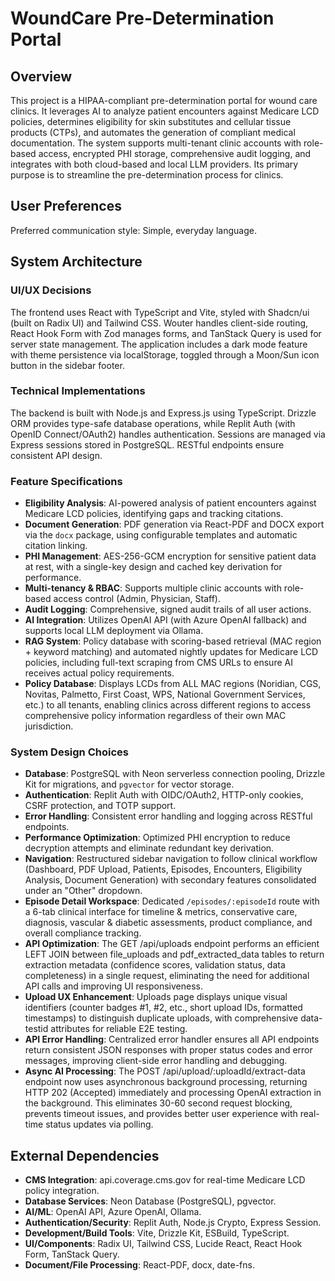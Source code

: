 # WoundCare Pre-Determination Portal

## Overview
This project is a HIPAA-compliant pre-determination portal for wound care clinics. It leverages AI to analyze patient encounters against Medicare LCD policies, determines eligibility for skin substitutes and cellular tissue products (CTPs), and automates the generation of compliant medical documentation. The system supports multi-tenant clinic accounts with role-based access, encrypted PHI storage, comprehensive audit logging, and integrates with both cloud-based and local LLM providers. Its primary purpose is to streamline the pre-determination process for clinics.

## User Preferences
Preferred communication style: Simple, everyday language.

## System Architecture
### UI/UX Decisions
The frontend uses React with TypeScript and Vite, styled with Shadcn/ui (built on Radix UI) and Tailwind CSS. Wouter handles client-side routing, React Hook Form with Zod manages forms, and TanStack Query is used for server state management. The application includes a dark mode feature with theme persistence via localStorage, toggled through a Moon/Sun icon button in the sidebar footer.

### Technical Implementations
The backend is built with Node.js and Express.js using TypeScript. Drizzle ORM provides type-safe database operations, while Replit Auth (with OpenID Connect/OAuth2) handles authentication. Sessions are managed via Express sessions stored in PostgreSQL. RESTful endpoints ensure consistent API design.

### Feature Specifications
- **Eligibility Analysis**: AI-powered analysis of patient encounters against Medicare LCD policies, identifying gaps and tracking citations.
- **Document Generation**: PDF generation via React-PDF and DOCX export via the `docx` package, using configurable templates and automatic citation linking.
- **PHI Management**: AES-256-GCM encryption for sensitive patient data at rest, with a single-key design and cached key derivation for performance.
- **Multi-tenancy & RBAC**: Supports multiple clinic accounts with role-based access control (Admin, Physician, Staff).
- **Audit Logging**: Comprehensive, signed audit trails of all user actions.
- **AI Integration**: Utilizes OpenAI API (with Azure OpenAI fallback) and supports local LLM deployment via Ollama.
- **RAG System**: Policy database with scoring-based retrieval (MAC region + keyword matching) and automated nightly updates for Medicare LCD policies, including full-text scraping from CMS URLs to ensure AI receives actual policy requirements.
- **Policy Database**: Displays LCDs from ALL MAC regions (Noridian, CGS, Novitas, Palmetto, First Coast, WPS, National Government Services, etc.) to all tenants, enabling clinics across different regions to access comprehensive policy information regardless of their own MAC jurisdiction.

### System Design Choices
- **Database**: PostgreSQL with Neon serverless connection pooling, Drizzle Kit for migrations, and `pgvector` for vector storage.
- **Authentication**: Replit Auth with OIDC/OAuth2, HTTP-only cookies, CSRF protection, and TOTP support.
- **Error Handling**: Consistent error handling and logging across RESTful endpoints.
- **Performance Optimization**: Optimized PHI encryption to reduce decryption attempts and eliminate redundant key derivation.
- **Navigation**: Restructured sidebar navigation to follow clinical workflow (Dashboard, PDF Upload, Patients, Episodes, Encounters, Eligibility Analysis, Document Generation) with secondary features consolidated under an "Other" dropdown.
- **Episode Detail Workspace**: Dedicated `/episodes/:episodeId` route with a 6-tab clinical interface for timeline & metrics, conservative care, diagnosis, vascular & diabetic assessments, product compliance, and overall compliance tracking.
- **API Optimization**: The GET /api/uploads endpoint performs an efficient LEFT JOIN between file_uploads and pdf_extracted_data tables to return extraction metadata (confidence scores, validation status, data completeness) in a single request, eliminating the need for additional API calls and improving UI responsiveness.
- **Upload UX Enhancement**: Uploads page displays unique visual identifiers (counter badges #1, #2, etc., short upload IDs, formatted timestamps) to distinguish duplicate uploads, with comprehensive data-testid attributes for reliable E2E testing.
- **API Error Handling**: Centralized error handler ensures all API endpoints return consistent JSON responses with proper status codes and error messages, improving client-side error handling and debugging.
- **Async AI Processing**: The POST /api/upload/:uploadId/extract-data endpoint now uses asynchronous background processing, returning HTTP 202 (Accepted) immediately and processing OpenAI extraction in the background. This eliminates 30-60 second request blocking, prevents timeout issues, and provides better user experience with real-time status updates via polling.

## External Dependencies
- **CMS Integration**: api.coverage.cms.gov for real-time Medicare LCD policy integration.
- **Database Services**: Neon Database (PostgreSQL), pgvector.
- **AI/ML**: OpenAI API, Azure OpenAI, Ollama.
- **Authentication/Security**: Replit Auth, Node.js Crypto, Express Session.
- **Development/Build Tools**: Vite, Drizzle Kit, ESBuild, TypeScript.
- **UI/Components**: Radix UI, Tailwind CSS, Lucide React, React Hook Form, TanStack Query.
- **Document/File Processing**: React-PDF, docx, date-fns.